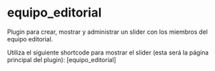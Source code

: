 # equipo_editorial

Plugin para crear, mostrar y administrar un slider con los miembros del equipo editorial.

Utiliza el siguiente shortcode para mostrar el slider (esta será la página principal del plugin): [equipo_editorial]